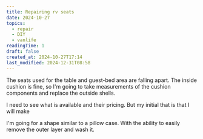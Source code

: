 ```yaml
---
title: Repairing rv seats
date: 2024-10-27
topics:
  - repair
  - DIY
  - vanlife
readingTime: 1
draft: false
created_at: 2024-10-27T17:14
last_modified: 2024-12-31T08:58
---
```


The seats used for the table and guest-bed area are falling apart. The inside cushion is fine, so I'm going to take measurements of the cushion components and replace the outside shells.

I need to see what is available and their pricing. But my initial that is that I will make

I'm going for a shape similar to a pillow case. With the ability to easily remove the outer layer and wash it.